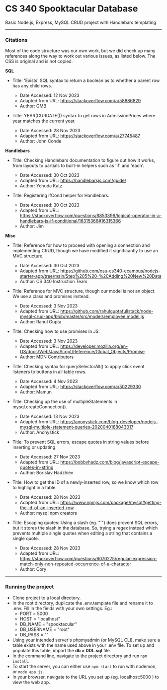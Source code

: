 # CS 340 Spooktacular Database

Basic Node.js, Express, MySQL CRUD project with Handlebars templating

---

### Citations

Most of the code structure was our own work, but we did check up many references along the way to work out various issues, as listed below. The CSS is original and is not copied.

**SQL**

-   Title: 'Exists' SQL syntax to return a boolean as to whether a parent row has any child rows.

    -   Date Accessed: 12 Nov 2023
    -   Adapted from URL: https://stackoverflow.com/a/58886829
    -   Author: GMB

-   Title: YEAR(CURDATE()) syntax to get rows in AdmissionPrices where year matches the current year.
    -   Date Accessed: 28 Nov 2023
    -   Adapted from URL: https://stackoverflow.com/a/27745487
    -   Author: John Conde

**Handlebars**

-   Title: Checking Handlebars documentation to figure out how it works, from layouts to partials to built-in helpers such as 'if' and 'each'.

    -   Date Accessed: 30 Oct 2023
    -   Adapted from URL: https://handlebarsjs.com/guide/
    -   Author: Yehuda Katz

-   Title: Registering ifCond helper for Handlebars.
    -   Date Accessed: 30 Oct 2023
    -   Adapted from URL: https://stackoverflow.com/questions/8853396/logical-operator-in-a-handlebars-js-if-conditional/16315366#16315366
    -   Author: Jim

**Misc**

-   Title: Reference for how to proceed with opening a connection and implementing CRUD, though we have modified it significantly to use an MVC structure.

    -   Date Accessed: 30 Oct 2023
    -   Adapted from URL: https://github.com/osu-cs340-ecampus/nodejs-starter-app/tree/main/Step%205%20-%20Adding%20New%20Data
    -   Author: CS 340 Instruction Team

-   Title: Reference for MVC structure, though our model is not an object. We use a class and promises instead.

    -   Date Accessed: 3 Nov 2023
    -   Adapted from URL: https://github.com/rahulguptafullstack/node-mysql-crud-app/blob/master/src/models/employee.model.js
    -   Author: Rahul Gupta

-   Title: Checking how to use promises in JS.

    -   Date Accessed: 3 Nov 2023
    -   Adapted from URL: https://developer.mozilla.org/en-US/docs/Web/JavaScript/Reference/Global_Objects/Promise
    -   Author: MDN Contributors

-   Title: Checking syntax for querySelectorAll() to apply click event listeners to buttons in all table rows.

    -   Date Accessed: 4 Nov 2023
    -   Adapted from URL: https://stackoverflow.com/a/50229330
    -   Author: Mamun

-   Title: Checking up the use of multipleStatements in mysql.createConnection().

    -   Date Accessed: 13 Nov 2023
    -   Adapted from URL: https://anonystick.com/blog-developer/nodejs-mysql-multiple-statement-queries-2020040188043017
    -   Author: Anonystick

-   Title: To prevent SQL errors, escape quotes in string values before inserting or updating.

    -   Date Accessed: 27 Nov 2023
    -   Adapted from URL: https://bobbyhadz.com/blog/javascript-escape-quotes-in-string
    -   Author: Borislav Hadzhiev

-   Title: How to get the ID of a newly-inserted row, so we know which row to highlight in a table.

    -   Date Accessed: 28 Nov 2023
    -   Adapted from URL: https://www.npmjs.com/package/mysql#getting-the-id-of-an-inserted-row
    -   Author: mysql npm creators

-   Title: Escaping quotes: Using a slash (eg. "\'") does prevent SQL errors, but it stores the slash in the database. So, trying a regex instead which prevents multiple single quotes when editing a string that contains a single quote.
    -   Date Accessed: 28 Nov 2023
    -   Adapted from URL: https://stackoverflow.com/questions/6070275/regular-expression-match-only-non-repeated-occurrence-of-a-character
    -   Author: Cory

---

### Running the project

-   Clone project to a local directory.
-   In the root directory, duplicate the .env.template file and rename it to .env. Fill in the fields with your own settings. Eg.:
    -   PORT = 5000
    -   HOST = "localhost"
    -   DB_NAME = "spooktacular"
    -   DB_USERNAME = "root"
    -   DB_PASS = ""
-   Using your intended server's phpmyadmin (or MySQL CLI), make sure a table exists with the name used above in your .env file. To set up and populate this table, import the **db > DDL.sql** file.
-   In the command line, navigate to the project directory and run `npm install`.
-   To start the server, you can either use `npm start` to run with nodemon, or `node app.js`.
-   In your browser, navigate to the URL you set up (eg. localhost:5000 ) to view the web app.
